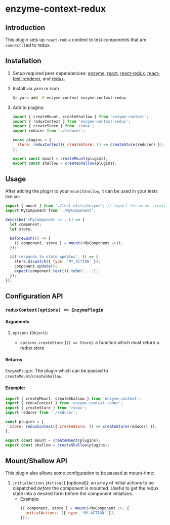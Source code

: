 # enzyme-context-redux

## Introduction

This plugin sets up `react-redux` context to test components that are `connect()`ed to redux.

## Installation

1. Setup required peer dependencies: [enzyme](https://airbnb.io/enzyme/docs/installation/), [react](https://reactjs.org/docs/getting-started.html), [react-redux](https://react-redux.js.org/docs/introduction/quick-start), [react-test-renderer](https://reactjs.org/docs/test-renderer.html), and [redux](https://redux.js.org/#installation).

2. Install via yarn or npm

   ```bash
   $> yarn add -D enzyme-context enzyme-context-redux
   ```

3. Add to plugins:

   ```javascript
   import { createMount, createShallow } from 'enzyme-context';
   import { reduxContext } from 'enzyme-context-redux';
   import { createStore } from 'redux';
   import reducer from './reducer';

   const plugins = {
     store: reduxContext({ createStore: () => createStore(reducer) }),
   };

   export const mount = createMount(plugins);
   export const shallow = createShallow(plugins);
   ```

## Usage

After adding the plugin to your `mount`/`shallow`, it can be used in your tests like so:

```javascript
import { mount } from './test-utils/enzyme'; // import the mount created with enzyme-context
import MyComponent from './MyComponent';

describe('<MyComponent />', () => {
  let component;
  let store;

  beforeEach(() => {
    ({ component, store } = mount(<MyComponent />));
  });

  it('responds to state updates', () => {
    store.dispatch({ type: 'MY_ACTION' });
    component.update();
    expect(component.text()).toBe('...');
  });
});
```

## Configuration API

### `reduxContext(options) => EnzymePlugin`

#### Arguments

1. `options` (`Object`):

   - `options.createStore` (`() => Store`): a function which must return a redux store

#### Returns

`EnzymePlugin`: The plugin which can be passed to `createMount`/`createShallow`.

#### Example:

```javascript
import { createMount, createShallow } from 'enzyme-context';
import { reduxContext } from 'enzyme-context-redux';
import { createStore } from 'redux';
import reducer from './reducer';

const plugins = {
  store: reduxContext({ createStore: () => createStore(reducer) }),
};

export const mount = createMount(plugins);
export const shallow = createShallow(plugins);
```

## Mount/Shallow API

This plugin also allows some configuration to be passed at mount-time:

1. `initialActions` (`Action[]` [optional]): an array of initial actions to be dispatched _before_ the component is mounted. Useful to get the redux state into a desired form before the component initializes.
   - Example:
     ```javascript
     ({ component, store } = mount(<MyComponent />, {
       initialActions: [{ type: 'MY_ACTION' }],
     }));
     ```
